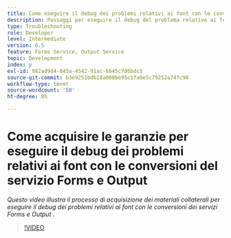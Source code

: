 ```yaml
---
title: Come eseguire il debug dei problemi relativi ai font con le conversioni dei servizi Forms e Output
description: Passaggi per eseguire il debug del problema relativo ai font con il servizio Forms e Output
type: Troubleshooting
role: Developer
level: Intermediate
version: 6.5
feature: Forms Service, Output Service
topic: Development
index: y
exl-id: 982ad9d4-845a-4542-91ac-6645c7d6bdc3
source-git-commit: b3e9251bdb18a008be95c1fa9e5c79252a74fc98
workflow-type: tm+mt
source-wordcount: '58'
ht-degree: 0%

---
```


# Come acquisire le garanzie per eseguire il debug dei problemi relativi ai font con le conversioni del servizio Forms e Output

*Questo video illustra il processo di acquisizione dei materiali collaterali per eseguire il debug dei problemi relativi ai font con le conversioni dei servizi Forms e Output .*

>[!VIDEO](https://video.tv.adobe.com/v/335487?quality=12&learn=on)

